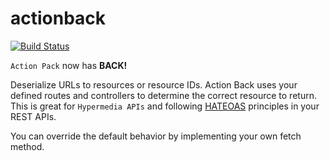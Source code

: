 actionback
==========
[![Build Status](https://travis-ci.org/sweatshirtio/actionback.svg?branch=master)](https://travis-ci.org/sweatshirtio/actionback)

`Action Pack` now has **BACK!**

Deserialize URLs to resources or resource IDs.  Action Back uses your defined routes and controllers to determine the correct resource to return.  This is great for `Hypermedia APIs` and following [HATEOAS](http://en.wikipedia.org/wiki/HATEOAS) principles in your REST APIs.

You can override the default behavior by implementing your own fetch method.
